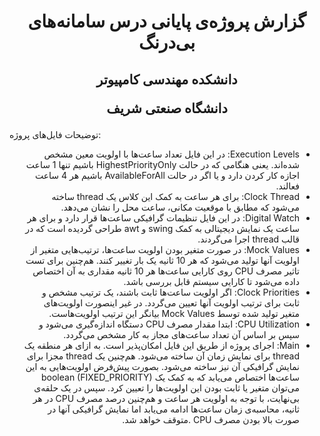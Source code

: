 <h1 align="center">
گزارش پروژه‌ی پایانی درس سامانه‌های بی‌درنگ
</h1>
<h2 align="center">
  دانشكده مهندسی کامپيوتر
  
  دانشگاه صنعتی شریف      
</h2>

توضیحات فایل‌های پروژه:
<ul dir='rtl'>
  <li>Execution Levels: در این فایل تعداد ساعت‌ها با اولویت معین مشخص شده‌اند. یعنی هنگامی که در حالت HighestPriorityOnly باشیم تنها 1 ساعت اجازه کار کردن دارد و یا اگر در حالت AvailableForAll باشیم هر 4 ساعت فعالند.</li>
  <li>Clock Thread: برای هر ساعت به کمک این کلاس یک thread ساخته می‌شود که مطابق با موقعیت مکانی، ساعت محل را نشان می‌دهد.</li>
  <li>Digital Watch: در این فایل تنظیمات گرافیکی ساعت‌ها قرار دارد و برای هر ساعت یک نمایش دیجیتالی به کمک swing و awt طراحی گردیده است که در قالب thread اجرا می‌گردند.</li>
  <li>Mock Values: در صورت متغیر بودن اولویت ساعت‌ها، ترتیب‌هایی متغیر از اولویت آنها تولید می‌شود که هر 10 ثانیه یک بار تغییر کنند. هم‌چنین برای تست تاثیر مصرف CPU روی کارایی ساعت‌ها هر 10 ثانیه مقداری به آن اختصاص داده می‌شود تا کارایی سیستم قابل بررسی باشد. </li> 
  <li>Clock Priorities: اگر اولویت ساعت‌ها ثابت باشند، یک ترتیب مشخص و ثابت برای ترتیب اولویت آنها تعیین می‌گردد. در غیر اینصورت اولویت‌های متغیر تولید شده توسط Mock Values بیانگر این ترتیب اولویت‌هاست. </li>
  <li>CPU Utilization: ابتدا مقدار مصرف CPU دستگاه اندازه‌گیری می‌شود و سپس بر اساس آن تعداد ساعت‌های مجاز به کار مشخص می‌گردد. </li>
  <li>Main: اجرای پروژه از طریق این فایل امکان‌پذیر است. به ازای هر منطقه یک thread برای نمایش زمان آن ساخته می‌شود. هم‌چنین یک thread مجزا برای نمایش گرافیکی آن نیز ساخته می‌شود. بصورت پیش‌فرض اولویت‌هایی به این ساعت‌ها اختصاص می‌یابد که به کمک یک boolean (FIXED_PRIORITY) می‌توان متغیر یا ثابت بودن این اولویت‌ها را تعیین کرد. سپس در یک حلقه‌ی بی‌نهایت، با توجه به اولویت هر ساعت و هم‌چنین درصد مصرف CPU در هر ثانیه، محاسبه‌ی زمان  ساعت‌ها ادامه می‌یابد اما نمایش گرافیکی آنها در صورت بالا بودن مصرف CPU .متوقف خواهد شد. </li>
</ul>
